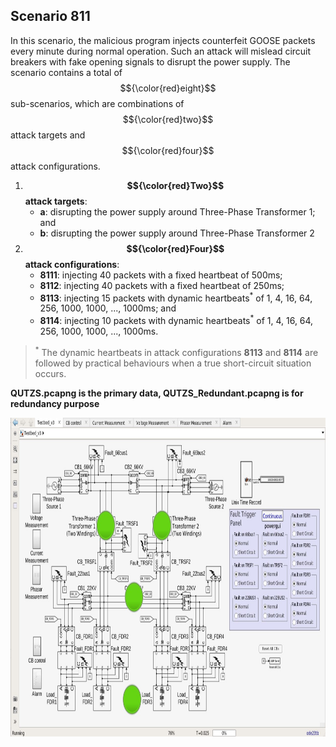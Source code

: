 ## Scenario 811
In this scenario, the malicious program injects counterfeit GOOSE packets every minute during normal operation. Such an attack will mislead circuit breakers with fake opening signals to disrupt the power supply. The scenario contains a total of $${\color{red}eight}$$ sub-scenarios, which are combinations of $${\color{red}two}$$ attack targets and $${\color{red}four}$$ attack configurations.
1. **$${\color{red}Two}$$ attack targets**: 
   - **a**: disrupting the power supply around Three-Phase Transformer 1; and 
   - **b**: disrupting the power supply around Three-Phase Transformer 2
2. **$${\color{red}Four}$$ attack configurations**:
   - **8111**: injecting 40 packets with a fixed heartbeat of 500ms;
   - **8112**: injecting 40 packets with a fixed heartbeat of 250ms;
   - **8113**: injecting 15 packets with dynamic heartbeats<sup>*</sup> of 1, 4, 16, 64, 256, 1000, 1000, ..., 1000ms; and
   - **8114**: injecting 10 packets with dynamic heartbeats<sup>*</sup> of 1, 4, 16, 64, 256, 1000, 1000, ..., 1000ms.

> <sup>*</sup> The dynamic heartbeats in attack configurations **8113** and **8114** are followed by practical behaviours when a true short-circuit situation occurs.

**QUTZS.pcapng is the primary data, QUTZS_Redundant.pcapng is for redundancy purpose**

<img src="https://github.com/CSCRC-SCREED/QUT-ZSS-2023/blob/main/PrimaryPlant.jpg" alt="" width="800" height="510" />